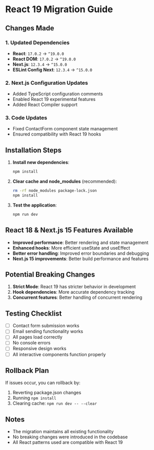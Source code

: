 # React 19 Migration Guide

## Changes Made

### 1. Updated Dependencies

- **React**: `17.0.2` → `^19.0.0`
- **React DOM**: `17.0.2` → `^19.0.0`
- **Next.js**: `12.3.4` → `^15.0.0`
- **ESLint Config Next**: `12.3.4` → `^15.0.0`

### 2. Next.js Configuration Updates

- Added TypeScript configuration comments
- Enabled React 19 experimental features
- Added React Compiler support

### 3. Code Updates

- Fixed ContactForm component state management
- Ensured compatibility with React 19 hooks

## Installation Steps

1. **Install new dependencies**:

   ```bash
   npm install
   ```

2. **Clear cache and node_modules** (recommended):

   ```bash
   rm -rf node_modules package-lock.json
   npm install
   ```

3. **Test the application**:
   ```bash
   npm run dev
   ```

## React 18 & Next.js 15 Features Available

- **Improved performance**: Better rendering and state management
- **Enhanced hooks**: More efficient useState and useEffect
- **Better error handling**: Improved error boundaries and debugging
- **Next.js 15 improvements**: Better build performance and features

## Potential Breaking Changes

1. **Strict Mode**: React 19 has stricter behavior in development
2. **Hook dependencies**: More accurate dependency tracking
3. **Concurrent features**: Better handling of concurrent rendering

## Testing Checklist

- [ ] Contact form submission works
- [ ] Email sending functionality works
- [ ] All pages load correctly
- [ ] No console errors
- [ ] Responsive design works
- [ ] All interactive components function properly

## Rollback Plan

If issues occur, you can rollback by:

1. Reverting package.json changes
2. Running `npm install`
3. Clearing cache: `npm run dev -- --clear`

## Notes

- The migration maintains all existing functionality
- No breaking changes were introduced in the codebase
- All React patterns used are compatible with React 19
